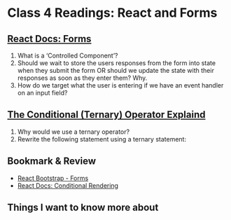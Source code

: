 # Class 4 Readings: React and Forms

## [React Docs: Forms](https://reactjs.org/docs/forms.html)

1. What is a ‘Controlled Component’?
2. Should we wait to store the users responses from the form into state when they submit the form OR should we update the state with their responses as soon as they enter them? Why.
3. How do we target what the user is entering if we have an event handler on an input field?

## [The Conditional (Ternary) Operator Explaind](https://codeburst.io/javascript-the-conditional-ternary-operator-explained-cac7218beeff?gi=af68487d6edd)

1. Why would we use a ternary operator?
2. Rewrite the following statement using a ternary statement:

## Bookmark & Review

- [React Bootstrap -  Forms](https://react-bootstrap.github.io/forms/overview/)
- [React Docs: Conditional Rendering](https://reactjs.org/docs/conditional-rendering.html)

## Things I want to know more about
